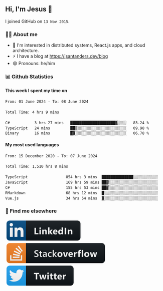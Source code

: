 ## Hi, I'm Jesus 👋

I joined GitHub on `13 Nov 2015`.

<!-- Talking about you -->

### 👨‍💻 About me

- 👦 I'm interested in distributed systems, React.js apps, and cloud architecture.
- ⚡️ I have a blog at <https://jsantanders.dev/blog>
- 😄 Pronouns: he/him

### 📊 Github Statistics

#### This week I spent my time on

<!--START_SECTION:weekly-->

```txt
From: 01 June 2024 - To: 08 June 2024

Total Time: 4 hrs 9 mins

C#           3 hrs 27 mins   ████████████████████▓░░░░   83.24 %
TypeScript   24 mins         ██▒░░░░░░░░░░░░░░░░░░░░░░   09.98 %
Binary       16 mins         █▓░░░░░░░░░░░░░░░░░░░░░░░   06.78 %
```

<!--END_SECTION:weekly-->

#### My most used languages

<!--START_SECTION:alltime-->

```txt
From: 15 December 2020 - To: 07 June 2024

Total Time: 1,510 hrs 8 mins

TypeScript                 854 hrs 3 mins  ██████████████░░░░░░░░░░░   56.55 %
JavaScript                 169 hrs 59 mins ██▓░░░░░░░░░░░░░░░░░░░░░░   11.26 %
C#                         155 hrs 53 mins ██▓░░░░░░░░░░░░░░░░░░░░░░   10.32 %
RMarkdown                  68 hrs 12 mins  █░░░░░░░░░░░░░░░░░░░░░░░░   04.52 %
Vue.js                     34 hrs 54 mins  ▓░░░░░░░░░░░░░░░░░░░░░░░░   02.31 %
```

<!--END_SECTION:alltime-->

### 📢 Find me elsewhere

<p>
  <a target="_blank" href="https://linkedin.com/in/jsantanders">
    <img src="https://github.com/jsantanders/jsantanders/blob/master/img/linkedin.svg" alt="LinkedIn" style="vertical-align:top; margin:4px">
  </a>
  
  <a target="_blank" href="https://stackoverflow.com/users/7318331/jesus-santander">
    <img src="https://github.com/jsantanders/jsantanders/blob/master/img/stackoverflow.svg" alt="StackOverflow" style="vertical-align:top; margin:4px">
  </a>
  
  <a target="_blank" href="http://twitter.com/jsantanders">
    <img src="https://github.com/jsantanders/jsantanders/blob/master/img/twitter.svg" alt="Twitter" style="vertical-align:top; margin:4px">
  </a>
</p>
